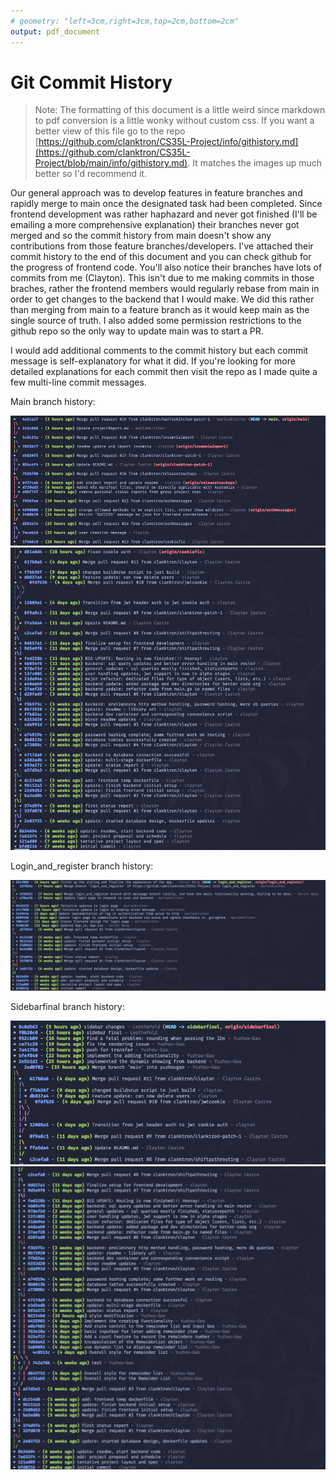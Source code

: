 ```yaml
---
# geometry: "left=3cm,right=3cm,top=2cm,bottom=2cm"
output: pdf_document
---
```


# Git Commit History

>Note: The formatting of this document is a little weird since markdown to pdf conversion is a little wonky without custom css. 
If you want a better view of this file go to the repo [https://github.com/clanktron/CS35L-Project/info/githistory.md](https://github.com/clanktron/CS35L-Project/blob/main/info/githistory.md). It matches the images
up much better so I'd recommend it.

Our general approach was to develop features in feature branches and rapidly merge to main once the designated task had been completed.
Since frontend development was rather haphazard and never got finished (I'll be emailing a more comprehensive explanation) their branches never got merged 
and so the commit history from main doesn't show any contributions from those feature branches/developers. I've attached their commit history to the end of 
this document and you can check github for the progress of frontend code. You'll also notice their branches have lots of commits from me (Clayton). This isn't due
to me making commits in those braches, rather the frontend members would regularly rebase from main in order to get changes to the backend that I would make.
We did this rather than merging from main to a feature branch as it would keep main as the single source of truth. I also added some permission restrictions to the github
repo so the only way to update main was to start a PR.

I would add additional comments to the commit history but each commit message is self-explanatory for what it did. If you're looking for more detailed explanations for each commit 
then visit the repo as I made quite a few multi-line commit messages.

Main branch history:

![main-top](./main-top.png)
![main-bottom](./main-bottom.png)

Login_and_register branch history:

![Login_and_register](./login_and_register.png)

Sidebarfinal branch history:

![Sidebarfinal-top](./sidebarfinal-top.png)
![Sidebarfinal-top](./sidebarfinal-bottom.png)

